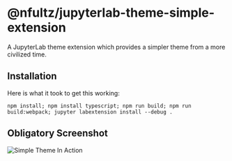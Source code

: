 # @nfultz/jupyterlab-theme-simple-extension

A JupyterLab theme extension which provides a simpler theme from a more civilized time.

## Installation

Here is what it took to get this working:

    npm install; npm install typescript; npm run build; npm run build:webpack; jupyter labextension install --debug .

## Obligatory Screenshot

![Simple Theme In Action](https://i.imgur.com/e0dxKsv.png)
